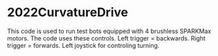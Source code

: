 # 2022CurvatureDrive
This code is used to run test bots equipped with 4 brushless SPARKMax motors.
The code uses these controls.
Left trigger = backwards.
Right trigger = forwards.
Left joystick for controling turning.
